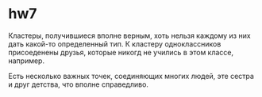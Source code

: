 # hw7

Кластеры, получившиеся вполне верным, хоть нельзя каждому из них дать какой-то определенный тип. К кластеру одноклассников присоеденены друзья, которые никогд не учились в этом классе, например.

Есть несколько важных точек, соединяющих многих людей, эте сестра и друг детства, что вполне справедливо.
